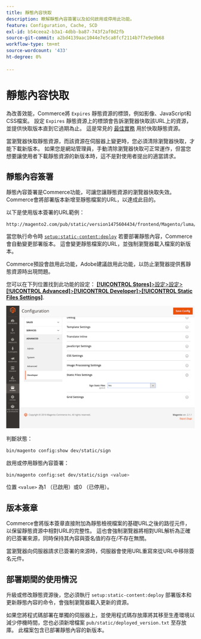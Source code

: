 ```yaml
---
title: 靜態內容快取
description: 瞭解靜態內容簽署以及如何啟用或停用此功能。
feature: Configuration, Cache, SCD
exl-id: b54ceea2-b3a1-4dbb-ba87-743f2af0d2fb
source-git-commit: a2bd4139aac1044e7e5ca8fcf2114b7f7e9e9b68
workflow-type: tm+mt
source-wordcount: '433'
ht-degree: 0%

---
```


# 靜態內容快取

為改善效能，Commerce將 `Expires` 靜態資源的標頭，例如影像、JavaScript和CSS檔案。
設定 `Expires` 靜態資源上的標頭會告訴瀏覽器快取該URL上的資源，並提供快取版本直到它過期為止。
這是常見的 [最佳實務](https://developer.yahoo.com/performance/rules.html#expires=) 用於快取靜態資源。

當瀏覽器快取靜態資源，而該資源在伺服器上變更時，您必須清除瀏覽器快取，才能下載新版本。
如果您是網站管理員，手動清除瀏覽器快取可正常運作，但當您想要讓使用者下載靜態資源的新版本時，這不是對使用者提出的適當請求。

## 靜態內容簽署

靜態內容簽署是Commerce功能，可讓您讓靜態資源的瀏覽器快取失效。
Commerce會將部署版本新增至靜態檔案的URL，以達成此目的。

以下是使用版本簽署的URL範例：

```terminal
http://magento2.com/pub/static/version1475604434/frontend/Magento/luma/en_US/images/logo.svg
```

當您執行命令時 [`setup:static-content:deploy`](../cli/static-view-file-deployment.md) 若要部署靜態內容，Commerce會自動變更部署版本。
這會變更靜態檔案的URL，並強制瀏覽器載入檔案的新版本。

Commerce預設會啟用此功能，Adobe建議啟用此功能，以防止瀏覽器提供舊靜態資源時出現問題。

您可以在下列位置找到此功能的設定： [**[!UICONTROL Stores]**>設定>設定>**[!UICONTROL Advanced]**>**[!UICONTROL Developer]**>**[!UICONTROL Static Files Settings]**](https://docs.magento.com/user-guide/system/static-file-signature.html).

![靜態檔案設定](../../assets/configuration/static-files-settings.png)

判斷狀態：

```bash
bin/magento config:show dev/static/sign
```

啟用或停用靜態內容簽署：

```bash
bin/magento config:set dev/static/sign <value>
```

位置 `<value>` 為1 （已啟用）或0 （已停用）。

## 版本簽章

Commerce會將版本簽章直接附加為靜態檢視檔案的基礎URL之後的路徑元件，以保留靜態資源中相對URL的完整性。
這也會強制瀏覽器將相對URL解析為正確的已簽署來源，同時保持其內容與簽名值的存在/不存在無關。

當瀏覽器向伺服器請求已簽署的來源時，伺服器會使用URL重寫來從URL中移除簽名元件。

## 部署期間的使用情況

升級或修改靜態資源後，您必須執行 `setup:static-content:deploy` 部署版本和更新靜態內容的命令，會強制瀏覽器載入更新的資源。

如果您將程式碼部署在單獨的伺服器上，並使用程式碼存放庫將其移至生產環境以減少停機時間，您也必須新增檔案 `pub/static/deployed_version.txt` 至存放庫。
此檔案包含已部署靜態內容的新版本。

